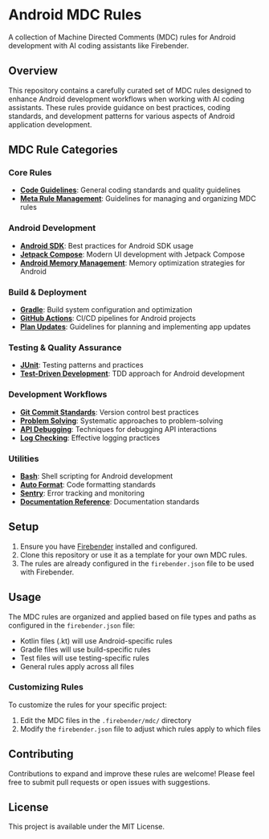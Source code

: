 # Android MDC Rules

A collection of Machine Directed Comments (MDC) rules for Android development with AI coding
assistants like Firebender.

## Overview

This repository contains a carefully curated set of MDC rules designed to enhance Android
development workflows when working with AI coding assistants. These rules provide guidance on best
practices, coding standards, and development patterns for various aspects of Android application
development.

## MDC Rule Categories

### Core Rules

- **[Code Guidelines](.firebender/mdc/code-guidelines.mdc)**: General coding standards and quality
  guidelines
- **[Meta Rule Management](.firebender/mdc/meta-rule-management.mdc)**: Guidelines for managing and
  organizing MDC rules

### Android Development

- **[Android SDK](.firebender/mdc/android-sdk.mdc)**: Best practices for Android SDK usage
- **[Jetpack Compose](.firebender/mdc/jetpack-compose.mdc)**: Modern UI development with Jetpack
  Compose
- **[Android Memory Management](.firebender/mdc/android-memory-management.mdc)**: Memory
  optimization strategies for Android

### Build & Deployment

- **[Gradle](.firebender/mdc/gradle.mdc)**: Build system configuration and optimization
- **[GitHub Actions](.firebender/mdc/github-actions.mdc)**: CI/CD pipelines for Android projects
- **[Plan Updates](.firebender/mdc/plan-updates.mdc)**: Guidelines for planning and implementing app
  updates

### Testing & Quality Assurance

- **[JUnit](.firebender/mdc/junit.mdc)**: Testing patterns and practices
- **[Test-Driven Development](.firebender/mdc/test-driven-development.mdc)**: TDD approach for
  Android development

### Development Workflows

- **[Git Commit Standards](.firebender/mdc/git-commit-standards.mdc)**: Version control best
  practices
- **[Problem Solving](.firebender/mdc/problem-solving.mdc)**: Systematic approaches to
  problem-solving
- **[API Debugging](.firebender/mdc/api-debugging.mdc)**: Techniques for debugging API interactions
- **[Log Checking](.firebender/mdc/log-checking.mdc)**: Effective logging practices

### Utilities

- **[Bash](.firebender/mdc/bash.mdc)**: Shell scripting for Android development
- **[Auto Format](.firebender/mdc/auto-format.mdc)**: Code formatting standards
- **[Sentry](.firebender/mdc/sentry.mdc)**: Error tracking and monitoring
- **[Documentation Reference](.firebender/mdc/documentation-reference.mdc)**: Documentation
  standards

## Setup

1. Ensure you have [Firebender](https://firebender.com/) installed and configured.
2. Clone this repository or use it as a template for your own MDC rules.
3. The rules are already configured in the `firebender.json` file to be used with Firebender.

## Usage

The MDC rules are organized and applied based on file types and paths as configured in the
`firebender.json` file:

- Kotlin files (.kt) will use Android-specific rules
- Gradle files will use build-specific rules
- Test files will use testing-specific rules
- General rules apply across all files

### Customizing Rules

To customize the rules for your specific project:

1. Edit the MDC files in the `.firebender/mdc/` directory
2. Modify the `firebender.json` file to adjust which rules apply to which files

## Contributing

Contributions to expand and improve these rules are welcome! Please feel free to submit pull
requests or open issues with suggestions.

## License

This project is available under the MIT License.